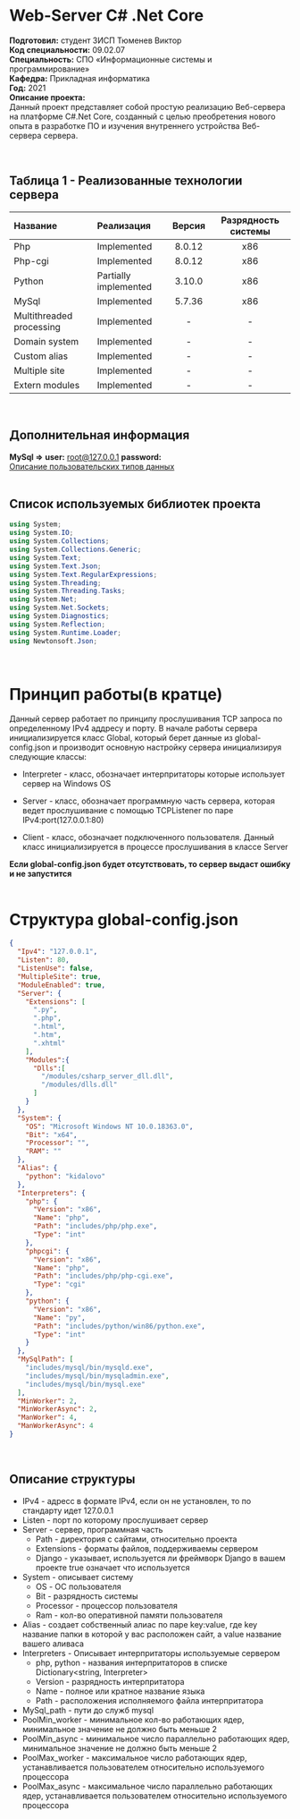 # Web-Server C# .Net Core
**Подготовил:** студент 3ИСП Тюменев Виктор<br>
**Код специальности:**  09.02.07<br>
**Специальность:**  СПО «Информационные системы и программирование»<br>
**Кафедра:**  Прикладная информатика<br>
**Год:** 2021 <br>
**Описание проекта:**<br>
Данный проект представляет собой простую реализацию Веб-сервера на платформе C#.Net Core, созданный с целью преобретения нового опыта в разработке ПО и изучения внутреннего устройства Веб-сервера сервера.

<br>

## Таблица 1 - Реализованные технологии сервера

Название   | Реализация   | Версия      | Разрядность системы|
:---       |   :---       |   :---:     |  :---:             |
Php        |Implemented                 | 8.0.12   | x86
Php-cgi    |Implemented                 | 8.0.12   | x86
Python     |Partially implemented       | 3.10.0   | x86
MySql      |Implemented                 | 5.7.36   | x86
Multithreaded processing  | Implemented |  -       |-
Domain system             | Implemented |  -       |-
Custom alias              | Implemented |  -       |-
Multiple site             | Implemented |  -       |-
Extern modules            | Implemented |  -       |-

<br>

## Дополнительная информация
**MySql =>**
**user:** root@127.0.0.1
**password:**<br>
[Описание пользовательских типов данных]("\tree\main\Classes.md") 
<br><br>
## Список используемых библиотек проекта
``` csharp
using System;
using System.IO;
using System.Collections;
using System.Collections.Generic;
using System.Text;
using System.Text.Json;
using System.Text.RegularExpressions;
using System.Threading;
using System.Threading.Tasks;
using System.Net;
using System.Net.Sockets;
using System.Diagnostics;
using System.Reflection;
using System.Runtime.Loader;
using Newtonsoft.Json;
```
<br>

# Принцип работы(в кратце)
Данный сервер работает по принципу прослушивания TCP запроса по определенному IPv4 аддресу и порту.
В начале работы сервера инициализируется класс Global, который берет данные из global-config.json и производит основную настройку сервера инициализируя следующие классы:

- Interpreter - класс, обозначает интерпритаторы которые использует сервер на Windows OS

- Server - класс, обозначает программную часть сервера, которая ведет прослушивание с помощью TCPListener по паре IPv4:port(127.0.0.1:80)

- Client - класс, обозначает подключенного пользователя. Данный класс инициализируется в процессе прослушивания в классе Server

**Если global-config.json будет отсутствовать, то сервер выдаст ошибку и не запустится**
<br><br>
# Структура global-config.json
``` json
{
  "Ipv4": "127.0.0.1",
  "Listen": 80,
  "ListenUse": false,
  "MultipleSite": true,
  "ModuleEnabled": true,
  "Server": {
    "Extensions": [
      ".py",
      ".php",
      ".html",
      ".htm",
      ".xhtml"
    ],
    "Modules":{
      "Dlls":[
        "/modules/csharp_server_dll.dll",
        "/modules/dlls.dll"
      ]
    }
  },
  "System": {
    "OS": "Microsoft Windows NT 10.0.18363.0",
    "Bit": "x64",
    "Processor": "",
    "RAM": ""
  },
  "Alias": {
    "python": "kidalovo"
  },
  "Interpreters": {
    "php": {
      "Version": "x86",
      "Name": "php",
      "Path": "includes/php/php.exe",
      "Type": "int"
    },
    "phpcgi": {
      "Version": "x86",
      "Name": "php",
      "Path": "includes/php/php-cgi.exe",
      "Type": "cgi"
    },
    "python": {
      "Version": "x86",
      "Name": "py",
      "Path": "includes/python/win86/python.exe",
      "Type": "int"
    }
  },
  "MySqlPath": [
    "includes/mysql/bin/mysqld.exe",
    "includes/mysql/bin/mysqladmin.exe",
    "includes/mysql/bin/mysql.exe"
  ],
  "MinWorker": 2,
  "MinWorkerAsync": 2,
  "ManWorker": 4,
  "ManWorkerAsync": 4
}
```
<br>

## Описание структуры
- IPv4 - адресс в формате IPv4, если он не установлен, то по стандарту идет 127.0.0.1
- Listen - порт по которому прослушивает сервер
- Server - сервер, программная часть
    - Path - директория с сайтами, относительно проекта
    - Extensions - форматы файлов, поддерживаемы сервером
    - Django - указывает, используется ли фреймворк Django в вашем проекте true означает что используется
- System - описывает систему
    - OS - ОС пользователя
    - Bit - разрядность системы
    - Processor - процессор пользователя
    - Ram - кол-во оперативной памяти пользователя
- Alias - создает собственный алиас по паре key:value, где key название папки в которой у вас расположен сайт, а value название вашего аливаса
- Interpreters - Описывает интерпритаторы используемые сервером
    - php, python - названия интерпритаторов в списке Dictionary<string, Interpreter>     
    - Version - разрядность интерпритатора
    - Name - полное или кратное название языка
    - Path - расположения исполняемого файла интерпритатора
- MySql_path - пути до служб mysql
- PoolMin_worker - минимальное кол-во работающих ядер, минимальное значение не должно быть меньше 2
- PoolMin_async - минимальное число параллельно работающих ядер, минимальное значение не должно быть меньше 2
- PoolMax_worker - максимальное число работающих ядер, устанавливается пользователем относительно используемого процессора
- PoolMax_async - максимальное число параллельно работающих ядер, устанавливается пользователем относительно используемого процессора
<br><br>


